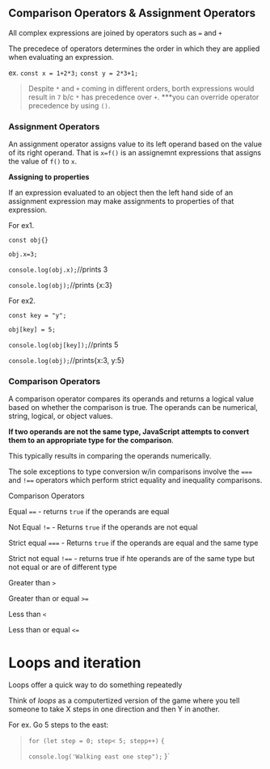 ## Comparison Operators & Assignment Operators

All complex expressions are joined by operators such as `=` and `+`

The precedece of operators determines the order in which they are applied when evaluating an expression. 

ex. `const x = 1+2*3;`
    `const y = 2*3+1;`
>
> Despite `*` and `+` coming in different orders, borth expressions would result in `7` b/c `*` has precedence over `+`. ***you can override operator precedence by using `()`. 

### Assignment Operators 

An assignment operator assigns value to its left operand based on the value of its right operand. That is `x=f()` is an assignemnt expressions that assigns the value of `f()` to `x`.

**Assigning to properties**

If an expression evaluated to an object then the left hand side of an assignment expression may make assignments to properties of that expression. 

For ex1. 

`const obj{}`

`obj.x=3;`

`console.log(obj.x);`//prints 3

`console.log(obj);`//prints {x:3}

For ex2.

`const key = "y";`

`obj[key] = 5;`

`console.log(obj[key]);`//prints 5

`console.log(obj);`//prints{x:3, y:5}

### Comparison Operators

A comparison operator compares its operands and returns a logical value based on whether the comparison is true. The operands can be numerical, string, logical, or object values. 

**If two operands are not the same type, JavaScript attempts to convert them to an appropriate type for the comparison**.

This typically results in comparing the operands numerically. 

The sole exceptions to type conversion w/in comparisons involve the `===` and `!==` operators which perform strict equality and inequality comparisons. 

Comparison Operators

Equal `==` - returns `true` if the operands are equal

Not Equal `!=` - Returns `true` if the operands are not equal

Strict equal `===` - Returns `true` if the operands are equal and the same type

Strict not equal `!==` - returns true if hte operands are of the same type but not equal or are of different type

Greater than `>` 

Greater than or equal `>=`

Less than `<` 

Less than or equal `<=`

# Loops and iteration

Loops offer a quick way to do something repeatedly 

Think of *loops* as a computertized version of the game where you tell someone to take X steps in one direction and then Y in another. 

For ex. Go 5 steps to the east:
>
> `for (let step = 0; step< 5; stepp++)` `{`
>
>`console.log('Walking east one step");`
>}`